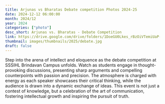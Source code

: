 ```yaml
---
title: Arjunas vs Bharatas Debate competition Photos 2024-25
date: 2024-12-12 06:00:00
month: 2024/12
year: 2024
categories: ["photo"]
desc_short: Arjunas vs. Bharatas - Debate Competition 
link: https://drive.google.com/drive/folders/1DoeGU0Lkes_rBzOiVTemiUaP-PDghtAJ?usp=drive_link
thumbnail: images/thumbnails/2025/debate.jpg
draft: false
---
```


 Step into the arena of intellect and eloquence as the debate competition at SSSIHL Brindavan Campus unfolds. Watch as students engage in thought-provoking discussions, presenting sharp arguments and compelling counterpoints with passion and precision. The atmosphere is charged with energy as each speaker showcases their critical thinking, while the audience is drawn into a dynamic exchange of ideas. This event is not just a contest of knowledge, but a celebration of the art of communication, fostering intellectual growth and inspiring the pursuit of truth.
